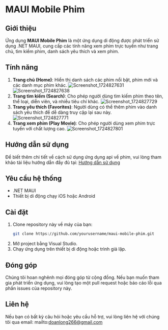 # MAUI Mobile Phim

## Giới thiệu

Ứng dụng **MAUI Mobile Phim** là một ứng dụng di động được phát triển sử dụng .NET MAUI, cung cấp các tính năng xem phim trực tuyến như trang chủ, tìm kiếm phim, danh sách yêu thích và xem phim.

## Tính năng

1. **Trang chủ (Home)**: Hiển thị danh sách các phim nổi bật, phim mới và các danh mục phim khác.
![Screenshot_1724827631](https://github.com/user-attachments/assets/74a43125-f6d9-44ac-ad1a-51d1a1f4a977)
![Screenshot_1724827638](https://github.com/user-attachments/assets/1179e0ff-a927-4746-bd71-0ac9c32c68c0)
2. **Trang tìm kiếm (Search)**: Cho phép người dùng tìm kiếm phim theo tên, thể loại, diễn viên, và nhiều tiêu chí khác.
![Screenshot_1724827729](https://github.com/user-attachments/assets/27622aef-e314-49d0-9f88-e76a041a6977)
3. **Trang yêu thích (Favorites)**: Người dùng có thể thêm phim vào danh sách yêu thích để dễ dàng truy cập lại sau này.
![Screenshot_1724827771](https://github.com/user-attachments/assets/72c03ce2-49ee-423f-b209-41f92320af8c)
4. **Trang xem phim (Play Movie)**: Cho phép người dùng xem phim trực tuyến với chất lượng cao.
![Screenshot_1724827801](https://github.com/user-attachments/assets/968fb652-c01c-4c74-a48b-57453a8dc920)
## Hướng dẫn sử dụng

Để biết thêm chi tiết về cách sử dụng ứng dụng api về phim, vui lòng tham khảo tài liệu hướng dẫn đầy đủ tại: [Hướng dẫn sử dụng](https://kkphim.com/help/help.htm)

## Yêu cầu hệ thống

- .NET MAUI
- Thiết bị di động chạy iOS hoặc Android

## Cài đặt

1. Clone repository này về máy của bạn:
   ```bash
   git clone https://github.com/yourusername/maui-mobile-phim.git
2. Mở project bằng Visual Studio.
3. Chạy ứng dụng trên thiết bị di động hoặc trình giả lập.
## Đóng góp
Chúng tôi hoan nghênh mọi đóng góp từ cộng đồng. Nếu bạn muốn tham gia phát triển ứng dụng, vui lòng tạo một pull request hoặc báo cáo lỗi qua phần issues của repository này.

## Liên hệ
Nếu bạn có bất kỳ câu hỏi hoặc yêu cầu hỗ trợ, vui lòng liên hệ với chúng tôi qua email: mailto:doanlong266@gmail.com
